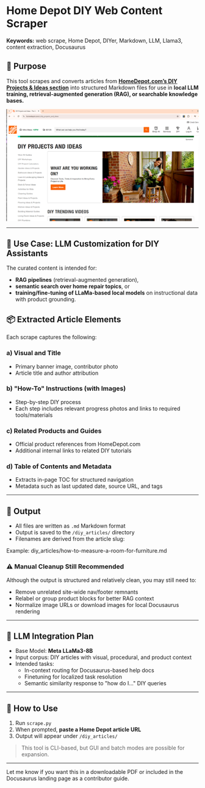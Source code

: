 # Home Depot DIY Web Content Scraper

**Keywords:** web scrape, Home Depot, DIYer, Markdown, LLM, Llama3, content extraction, Docusaurus


## 🧰 Purpose

This tool scrapes and converts articles from **[HomeDepot.com’s DIY Projects & Ideas section](https://www.homedepot.com/c/diy_projects_and_ideas/)** into structured Markdown files for use in **local LLM training, retrieval-augmented generation (RAG), or searchable knowledge bases.**

![alt text](image.png)

---
## 🎯 Use Case: LLM Customization for DIY Assistants

The curated content is intended for:
- **RAG pipelines** (retrieval-augmented generation),
- **semantic search over home repair topics**, or
- **training/fine-tuning of LLaMa-based local models** on instructional data with product grounding.

## 📦 Extracted Article Elements

Each scrape captures the following:

### a) Visual and Title
- Primary banner image, contributor photo
- Article title and author attribution

### b) "How-To" Instructions (with Images)
- Step-by-step DIY process
- Each step includes relevant progress photos and links to required tools/materials

### c) Related Products and Guides
- Official product references from HomeDepot.com
- Additional internal links to related DIY tutorials

### d) Table of Contents and Metadata
- Extracts in-page TOC for structured navigation
- Metadata such as last updated date, source URL, and tags

---

## 📂 Output

- All files are written as `.md` Markdown format
- Output is saved to the `/diy_articles/` directory
- Filenames are derived from the article slug:
  
Example: diy_articles/how-to-measure-a-room-for-furniture.md


### ⚠️ Manual Cleanup Still Recommended

Although the output is structured and relatively clean, you may still need to:
- Remove unrelated site-wide nav/footer remnants
- Relabel or group product blocks for better RAG context
- Normalize image URLs or download images for local Docusaurus rendering

---

## 🔁 LLM Integration Plan

- Base Model: **Meta LLaMa3-8B**
- Input corpus: DIY articles with visual, procedural, and product context
- Intended tasks:
  - In-context routing for Docusaurus-based help docs
  - Finetuning for localized task resolution
  - Semantic similarity response to "how do I..." DIY queries

---

## 🚀 How to Use

1. Run `scrape.py`
2. When prompted, **paste a Home Depot article URL**
3. Output will appear under `/diy_articles/`

> This tool is CLI-based, but GUI and batch modes are possible for expansion.

---

Let me know if you want this in a downloadable PDF or included in the Docusaurus landing page as a contributor guide.
